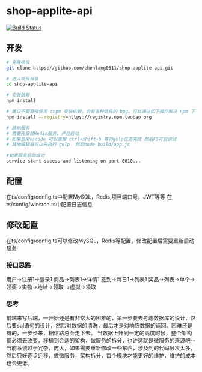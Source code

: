 # shop-applite-api
[![Build Status](https://www.travis-ci.org/chenlang0311/shop-applite-api.svg?branch=master)](https://www.travis-ci.org/chenlang0311/shop-applite-api)

## 开发

```bash
# 克隆项目
git clone https://github.com/chenlang0311/shop-applite-api.git

# 进入项目目录
cd shop-applite-api

# 安装依赖
npm install

# 建议不要直接使用 cnpm 安装依赖，会有各种诡异的 bug。可以通过如下操作解决 npm 下载速度慢的问题
npm install --registry=https://registry.npm.taobao.org

# 启动服务
# 需要先安装Redis服务，并且启动
# 如果是用vscode 可以直接 ctrl+shift+b 等待gulp任务完成 然后F5开启调试
# 其他编辑器可以先执行 gulp  然后node build/app.js

#如果服务启动成功
service start sucess and listening on port 8010...

```
## 配置
在ts/config/config.ts中配置MySQL，Redis,项目端口号，JWT等等
在ts/config/winston.ts中配置日志信息
## 修改配置
在ts/config/config.ts可以修改MySQL，Redis等配置，修改配置后需要重新启动服务

### 接口思路
用户->注册1->登录1
商品->列表1->详情1
签到->每日1->列表1
奖品->列表->单个->领奖->实物->地址->领取
                     ->虚拟->领取

### 思考
前端来写后端，一开始还是有非常大的困难的，第一步要去考虑数据库的设计，然后要sql语句的设计，然后对数据的清洗，最后才是对响应数据的返回。困难还是有的，一步步来，相信路总会走下去。
当数据上升到一定的高度时候，整个架构都必须去改变，移植到合适的架构，做服务的拆分，也许这就是微服务的来源吧--当前系统过于冗杂，庞大，如果需要重新修改一些东西，涉及到的代码层次太多，然后只好逐步迁移，做微服务，架构拆分，每个模块才能更好的维护，维护的成本也会更低。